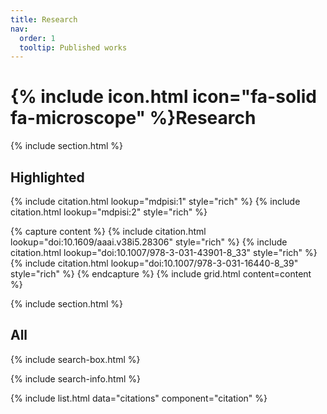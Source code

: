 ```yaml
---
title: Research
nav:
  order: 1
  tooltip: Published works
---
```


# {% include icon.html icon="fa-solid fa-microscope" %}Research

<!-- We have {{ site.data.citations | size }} publications in total. -->

{% include section.html %}

## Highlighted

{% include citation.html lookup="mdpisi:1" style="rich" %}
{% include citation.html lookup="mdpisi:2" style="rich" %}

{% capture content %}
{% include citation.html lookup="doi:10.1609/aaai.v38i5.28306" style="rich" %}
{% include citation.html lookup="doi:10.1007/978-3-031-43901-8_33" style="rich" %}
{% include citation.html lookup="doi:10.1007/978-3-031-16440-8_39" style="rich" %}
{% endcapture %}
{% include grid.html content=content %}

{% include section.html %}

## All

{% include search-box.html %}

{% include search-info.html %}

{% include list.html data="citations" component="citation" %}

